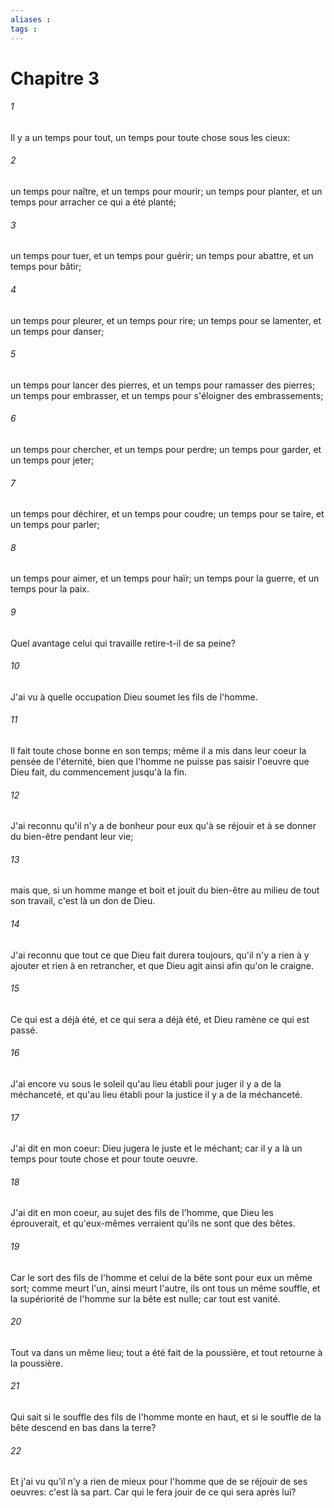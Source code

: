 ```yaml
---
aliases : 
tags : 
---
```


# Chapitre 3

###### 1
Il y a un temps pour tout, un temps pour toute chose sous les cieux:
###### 2
un temps pour naître, et un temps pour mourir; un temps pour planter, et un temps pour arracher ce qui a été planté;
###### 3
un temps pour tuer, et un temps pour guérir; un temps pour abattre, et un temps pour bâtir;
###### 4
un temps pour pleurer, et un temps pour rire; un temps pour se lamenter, et un temps pour danser;
###### 5
un temps pour lancer des pierres, et un temps pour ramasser des pierres; un temps pour embrasser, et un temps pour s'éloigner des embrassements;
###### 6
un temps pour chercher, et un temps pour perdre; un temps pour garder, et un temps pour jeter;
###### 7
un temps pour déchirer, et un temps pour coudre; un temps pour se taire, et un temps pour parler;
###### 8
un temps pour aimer, et un temps pour haïr; un temps pour la guerre, et un temps pour la paix.
###### 9
Quel avantage celui qui travaille retire-t-il de sa peine?
###### 10
J'ai vu à quelle occupation Dieu soumet les fils de l'homme.
###### 11
Il fait toute chose bonne en son temps; même il a mis dans leur coeur la pensée de l'éternité, bien que l'homme ne puisse pas saisir l'oeuvre que Dieu fait, du commencement jusqu'à la fin.
###### 12
J'ai reconnu qu'il n'y a de bonheur pour eux qu'à se réjouir et à se donner du bien-être pendant leur vie;
###### 13
mais que, si un homme mange et boit et jouit du bien-être au milieu de tout son travail, c'est là un don de Dieu.
###### 14
J'ai reconnu que tout ce que Dieu fait durera toujours, qu'il n'y a rien à y ajouter et rien à en retrancher, et que Dieu agit ainsi afin qu'on le craigne.
###### 15
Ce qui est a déjà été, et ce qui sera a déjà été, et Dieu ramène ce qui est passé.
###### 16
J'ai encore vu sous le soleil qu'au lieu établi pour juger il y a de la méchanceté, et qu'au lieu établi pour la justice il y a de la méchanceté.
###### 17
J'ai dit en mon coeur: Dieu jugera le juste et le méchant; car il y a là un temps pour toute chose et pour toute oeuvre.
###### 18
J'ai dit en mon coeur, au sujet des fils de l'homme, que Dieu les éprouverait, et qu'eux-mêmes verraient qu'ils ne sont que des bêtes.
###### 19
Car le sort des fils de l'homme et celui de la bête sont pour eux un même sort; comme meurt l'un, ainsi meurt l'autre, ils ont tous un même souffle, et la supériorité de l'homme sur la bête est nulle; car tout est vanité.
###### 20
Tout va dans un même lieu; tout a été fait de la poussière, et tout retourne à la poussière.
###### 21
Qui sait si le souffle des fils de l'homme monte en haut, et si le souffle de la bête descend en bas dans la terre?
###### 22
Et j'ai vu qu'il n'y a rien de mieux pour l'homme que de se réjouir de ses oeuvres: c'est là sa part. Car qui le fera jouir de ce qui sera après lui?

